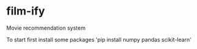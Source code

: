 # film-ify
Movie recommendation system

To start first install some packages
'pip install numpy pandas scikit-learn'
